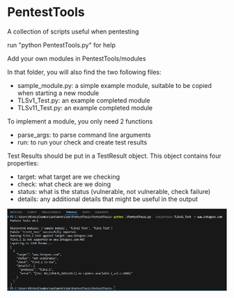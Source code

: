 # PentestTools

A collection of scripts useful when pentesting

run "python PentestTools.py" for help

Add your own modules in PentestTools/modules

In that folder, you will also find the two following files:
- sample_module.py: a simple example module, suitable to be copied when starting a new module
- TLSv1_Test.py: an example completed module
- TLSv11_Test.py: an example completed module

To implement a module, you only need 2 functions
- parse_args: to parse command line arguments
- run: to run your check and create test results

Test Results should be put in a TestResult object. This object contains four properties:
- target: what target are we checking
- check: what check are we doing
- status: what is the status (vulnerable, not vulnerable, check failure)
- details: any additional details that might be useful in the output

![image](PT.PNG)